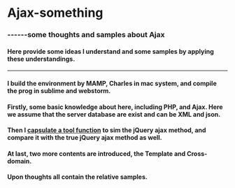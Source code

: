 # Ajax-something
### ------some thoughts and samples about Ajax

#### Here provide some ideas I understand and some samples by applying these understandings.  

- - -

#### I build the environment by MAMP, Charles in mac system, and compile the prog in sublime and webstorm.


#### Firstly, some basic knowledge about here, including PHP, and Ajax. Here we assume that the server database are exist and can be XML and json.

#### Then I [capsulate a tool function](https://github.com/rick-liyue-huang/Ajax-something/tree/master/04.capsulate%20Ajax%20function) to sim the jQuery ajax method, and compare it with the true jQuery ajax method as well.

#### At last, two more contents are introduced, the Template[](https://github.com/rick-liyue-huang/Ajax-something/tree/master/07.ajax%20template) and Cross-domain[](https://github.com/rick-liyue-huang/Ajax-something/tree/master/08.cross%20domain). 

#### Upon thoughts all contain the relative samples. 




